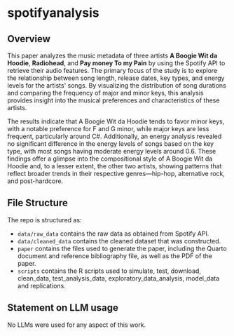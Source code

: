 # spotifyanalysis

## Overview
This paper analyzes the music metadata of three artists **A Boogie Wit da Hoodie**, **Radiohead**, and **Pay money To my Pain** by using the Spotify API to retrieve their audio features. The primary focus of the study is to explore the relationship between song length, release dates, key types, and energy levels for the artists' songs. By visualizing the distribution of song durations and comparing the frequency of major and minor keys, this analysis provides insight into the musical preferences and characteristics of these artists.

The results indicate that A Boogie Wit da Hoodie tends to favor minor keys, with a notable preference for F and G minor, while major keys are less frequent, particularly around C#. Additionally, an energy analysis revealed no significant difference in the energy levels of songs based on the key type, with most songs having moderate energy levels around 0.6. These findings offer a glimpse into the compositional style of A Boogie Wit da Hoodie and, to a lesser extent, the other two artists, showing patterns that reflect broader trends in their respective genres—hip-hop, alternative rock, and post-hardcore.


## File Structure

The repo is structured as:

-   `data/raw_data` contains the raw data as obtained from Spotify API.
-   `data/cleaned_data` contains the cleaned dataset that was constructed.
-   `paper` contains the files used to generate the paper, including the Quarto document and reference bibliography file, as well as the PDF of the paper. 
-   `scripts` contains the R scripts used to simulate, test, download, clean_data, test_analysis_data, exploratory_data_analysis,  model_data and replications.


## Statement on LLM usage
No LLMs were used for any aspect of this work.
